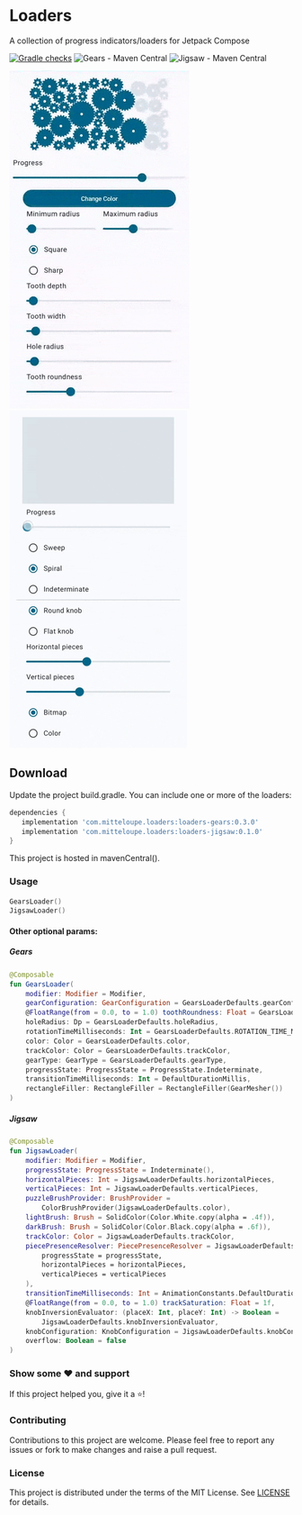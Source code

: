 # Loaders

A collection of progress indicators/loaders for Jetpack Compose

[![Gradle checks](https://github.com/EranBoudjnah/Loaders/actions/workflows/gradle-checks.yml/badge.svg)](https://github.com/EranBoudjnah/Loaders/actions/workflows/gradle-checks.yml)
![Gears - Maven Central](https://img.shields.io/maven-central/v/com.mitteloupe.loaders/loaders-gears?label=Gears%20on%20maven-central)
![Jigsaw - Maven Central](https://img.shields.io/maven-central/v/com.mitteloupe.loaders/loaders-jigsaw?label=Jigsaw%20on%20maven-central)

![Gears](https://github.com/EranBoudjnah/Loaders/blob/ca0d8f703f6b809b02beeeae5696fc5232f54e3b/Assets/main_demo.gif)
![Jigsaw](https://github.com/EranBoudjnah/Loaders/blob/fd4493f962408b9ec05c6e5c2f1893c0210d81b3/Assets/jigsaw_demo.gif)

Download
--------
Update the project build.gradle. You can include one or more of the loaders:

```gradle
dependencies {
   implementation 'com.mitteloupe.loaders:loaders-gears:0.3.0'
   implementation 'com.mitteloupe.loaders:loaders-jigsaw:0.1.0'
}
```

This project is hosted in mavenCentral().

### Usage

```kotlin
GearsLoader()
JigsawLoader()
```

#### Other optional params:

##### Gears

```kotlin
@Composable
fun GearsLoader(
    modifier: Modifier = Modifier,
    gearConfiguration: GearConfiguration = GearsLoaderDefaults.gearConfiguration,
    @FloatRange(from = 0.0, to = 1.0) toothRoundness: Float = GearsLoaderDefaults.TOOTH_ROUNDNESS,
    holeRadius: Dp = GearsLoaderDefaults.holeRadius,
    rotationTimeMilliseconds: Int = GearsLoaderDefaults.ROTATION_TIME_MILLISECONDS,
    color: Color = GearsLoaderDefaults.color,
    trackColor: Color = GearsLoaderDefaults.trackColor,
    gearType: GearType = GearsLoaderDefaults.gearType,
    progressState: ProgressState = ProgressState.Indeterminate,
    transitionTimeMilliseconds: Int = DefaultDurationMillis,
    rectangleFiller: RectangleFiller = RectangleFiller(GearMesher())
)
```

##### Jigsaw

```kotlin
@Composable
fun JigsawLoader(
    modifier: Modifier = Modifier,
    progressState: ProgressState = Indeterminate(),
    horizontalPieces: Int = JigsawLoaderDefaults.horizontalPieces,
    verticalPieces: Int = JigsawLoaderDefaults.verticalPieces,
    puzzleBrushProvider: BrushProvider =
        ColorBrushProvider(JigsawLoaderDefaults.color),
    lightBrush: Brush = SolidColor(Color.White.copy(alpha = .4f)),
    darkBrush: Brush = SolidColor(Color.Black.copy(alpha = .6f)),
    trackColor: Color = JigsawLoaderDefaults.trackColor,
    piecePresenceResolver: PiecePresenceResolver = JigsawLoaderDefaults.piecePresenceResolver(
        progressState = progressState,
        horizontalPieces = horizontalPieces,
        verticalPieces = verticalPieces
    ),
    transitionTimeMilliseconds: Int = AnimationConstants.DefaultDurationMillis,
    @FloatRange(from = 0.0, to = 1.0) trackSaturation: Float = 1f,
    knobInversionEvaluator: (placeX: Int, placeY: Int) -> Boolean =
        JigsawLoaderDefaults.knobInversionEvaluator,
    knobConfiguration: KnobConfiguration = JigsawLoaderDefaults.knobConfiguration,
    overflow: Boolean = false
)
```

### Show some ❤ and support

If this project helped you, give it a ⭐️!

### Contributing

Contributions to this project are welcome. Please feel free to report any issues or fork to
make changes and raise a pull request.

### License

This project is distributed under the terms of the MIT License. See [LICENSE](LICENSE) for
details.
